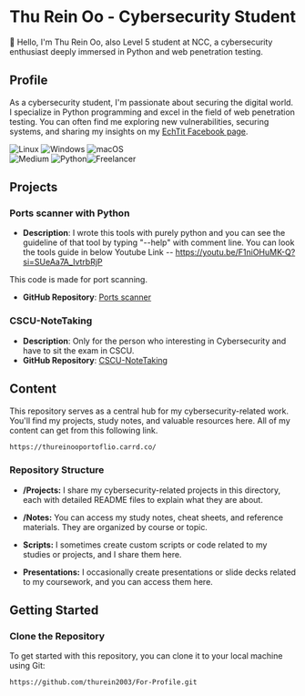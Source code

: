 # Thu Rein Oo - Cybersecurity Student

👋 Hello, I'm Thu Rein Oo, also Level 5 student at NCC, a cybersecurity enthusiast deeply immersed in Python and web penetration testing.

## Profile

As a cybersecurity student, I'm passionate about securing the digital world. I specialize in Python programming and excel in the field of web penetration testing. You can often find me exploring new vulnerabilities, securing systems, and sharing my insights on my [EchTit Facebook page](https://www.facebook.com/echtit1).

![Linux](https://img.shields.io/badge/Linux-FCC624?style=for-the-badge&logo=linux&logoColor=black) ![Windows](https://img.shields.io/badge/Windows-0078D6?style=for-the-badge&logo=windows&logoColor=white) ![macOS](&logo=macos&logoColor=F0F0F0) <br>
![Medium](https://img.shields.io/badge/Medium-12100E?style=for-the-badge&logo=medium&logoColor=white)  ![Python](https://img.shields.io/badge/python-3670A0?style=for-the-badge&logo=python&logoColor=ffdd54)![Freelancer](https://img.shields.io/badge/Freelancer-29B2FE?style=for-the-badge&logo=Freelancer&logoColor=white)

## Projects

### Ports scanner with Python

- **Description**: I wrote this tools with purely python and you can see the guideline of that tool by typing "--help" with comment line. You can look the tools guide in below Youtube Link -- https://youtu.be/F1niOHuMK-Q?si=SUeAa7A_IvtrbRjP

This code is made for port scanning.
- **GitHub Repository**: [Ports scanner](https://github.com/thurein2003/Port_scanner_with_python.git)

### CSCU-NoteTaking

- **Description**: Only for the person who interesting in Cybersecurity and have to sit the exam in CSCU.
- **GitHub Repository**: [CSCU-NoteTaking](https://github.com/thurein2003/CSCU-NoteTaking.git)

## Content

This repository serves as a central hub for my cybersecurity-related work. You'll find my projects, study notes, and valuable resources here.
All of my content can get from this following link.
```bash
https://thureinooportoflio.carrd.co/
```
### Repository Structure

- **/Projects:** I share my cybersecurity-related projects in this directory, each with detailed README files to explain what they are about.

- **/Notes:** You can access my study notes, cheat sheets, and reference materials. They are organized by course or topic.

- **Scripts:** I sometimes create custom scripts or code related to my studies or projects, and I share them here.

- **Presentations:** I occasionally create presentations or slide decks related to my coursework, and you can access them here.

## Getting Started

### Clone the Repository

To get started with this repository, you can clone it to your local machine using Git:

```bash
https://github.com/thurein2003/For-Profile.git
